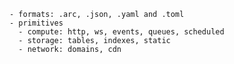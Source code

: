 
    - formats: .arc, .json, .yaml and .toml
    - primitives
      - compute: http, ws, events, queues, scheduled
      - storage: tables, indexes, static
      - network: domains, cdn
